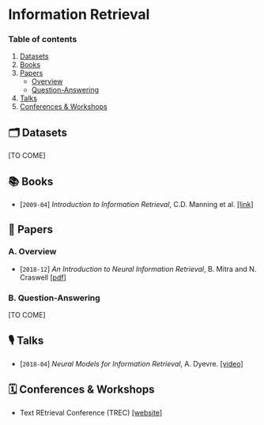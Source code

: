 # Information Retrieval


### Table of contents

1. [Datasets](#datasets)
2. [Books](#books)
3. [Papers](#papers)
    - [Overview](#overview)
    - [Question-Answering](#qa)
4. [Talks](#talks)
5. [Conferences & Workshops](#conferences)


## 🗂 Datasets <a name="datasets"></a>

[TO COME]


## 📚  Books <a name="books"></a>

- [`2009-04`] *Introduction to Information Retrieval*, C.D. Manning et al. [[link]](https://nlp.stanford.edu/IR-book/)


## 📄  Papers <a name="papers"></a>

### A. Overview <a name="overview"></a>

- [`2018-12`] *An Introduction to Neural Information Retrieval*, B. Mitra and N. Craswell [[pdf]](https://www.microsoft.com/en-us/research/uploads/prod/2017/06/fntir2018-neuralir-mitra.pdf)


### B. Question-Answering <a name="qa"></a>

[TO COME]


## 🎙  Talks <a name="talks"></a>

- [`2018-04`] *Neural Models for Information Retrieval*, A. Dyevre. [[video]](https://www.youtube.com/watch?v=g1Pgo5yTIKg)


## 🗓  Conferences & Workshops <a name="conferences"></a>

- Text REtrieval Conference (TREC) [[website]](https://trec.nist.gov/)

